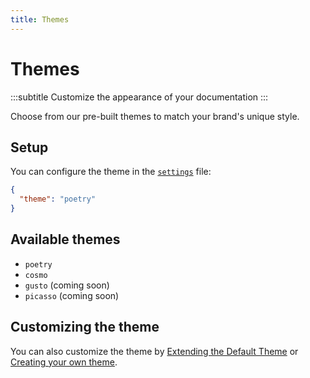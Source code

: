 ```yaml
---
title: Themes
---
```


# Themes
:::subtitle
Customize the appearance of your documentation
:::

Choose from our pre-built themes to match your brand's unique style.

## Setup
You can configure the theme in the [`settings`](/docs/guides/settings) file:

```json
{
  "theme": "poetry"
}
```

## Available themes

- `poetry`
- `cosmo`
- `gusto` (coming soon)
- `picasso` (coming soon)

## Customizing the theme

You can also customize the theme by [Extending the Default Theme](/docs/customizing-the-default-theme) or
[Creating your own theme](/docs/creating-your-own-theme).

